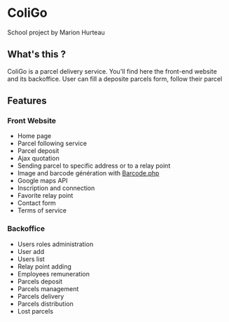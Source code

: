 # ColiGo
School project by Marion Hurteau

## What's this ?
ColiGo is a parcel delivery service. You'll find here the front-end website and its backoffice.
User can fill a deposite parcels form, follow their parcel

## Features
### Front Website
- Home page
- Parcel following service
- Parcel deposit
- Ajax quotation
- Sending parcel to specific address or to a relay point
- Image and barcode génération with [Barcode.php]
- Google maps API
- Inscription and connection
- Favorite relay point
- Contact form
- Terms of service

### Backoffice
- Users roles administration
- User add
- Users list
- Relay point adding
- Employees remuneration
- Parcels deposit
- Parcels management
- Parcels delivery
- Parcels distribution
- Lost parcels

[Barcode.php]: <http://barcode-coder.com/>
